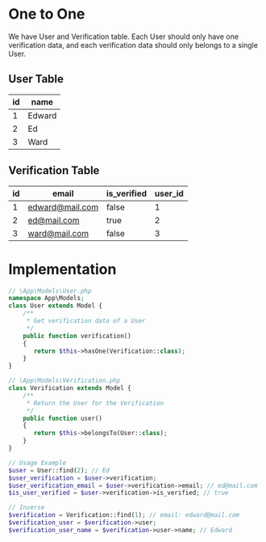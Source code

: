 # One to One

We have User and Verification table. Each User should only have one verification data, and each verification data should only belongs to a single User.

## User Table

| id | name |
| --- | --- |
| 1 | Edward |
| 2 | Ed |
| 3 | Ward |

## Verification Table

| id | email | is_verified | user_id |
| --- | --- | --- | --- |
| 1 | edward@mail.com | false | 1 |
| 2 | ed@mail.com | true | 2 |
| 3 | ward@mail.com | false | 3 |

# Implementation

```php
// \App\Models\User.php
namespace App\Models;
class User extends Model {
    /**
     * Get verification data of a User
     */
    public function verification()
    {
       return $this->hasOne(Verification::class);
    }
}

// \App\Models\Verification.php
class Verification extends Model {
    /**
     * Return the User for the Verification
     */
    public function user()
    {
       return $this->belongsTo(User::class);
    }
}

// Usage Example
$user = User::find(2); // Ed
$user_verification = $user->verification;
$user_verification_email = $user->verification->email; // ed@mail.com
$is_user_verified = $user->verification->is_verified; // true

// Inverse
$verification = Verification::find(1); // email: edward@mail.com
$verification_user = $verification->user;
$verification_user_name = $verification->user->name; // Edward
```
